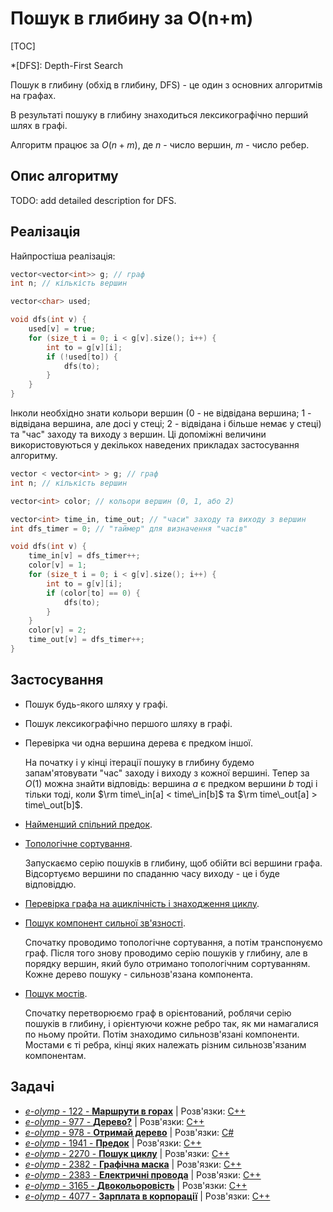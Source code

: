 # Пошук в глибину за O(n+m)

[TOC]

*[DFS]: Depth-First Search

Пошук в глибину (обхід в глибину, DFS) - це один з основних алгоритмів на
графах.

В результаті пошуку в глибину знаходиться лексикографічно перший шлях в графі.

Алгоритм працює за $O(n+m)$, де $n$ - число вершин, $m$ - число ребер.

## Опис алгоритму

TODO: add detailed description for DFS.

## Реалізація

Найпростіша реалізація:

<!--- dfs -->
``` cpp
vector<vector<int>> g; // граф
int n; // кількість вершин

vector<char> used;

void dfs(int v) {
    used[v] = true;
    for (size_t i = 0; i < g[v].size(); i++) {
        int to = g[v][i];
        if (!used[to]) {
            dfs(to);
        }
    }
}
```

Інколи необхідно знати кольори вершин (0 - не відвідана вершина; 1 - відвідана
вершина, але досі у стеці; 2 - відвідана і більше немає у стеці) та "час" заходу
та виходу з вершин. Ці допоміжні величини використовуються у декількох наведених
прикладах застосування алгоритму.

<!--- dfs_detailed -->
``` cpp
vector < vector<int> > g; // граф
int n; // кількість вершин

vector<int> color; // кольори вершин (0, 1, або 2)

vector<int> time_in, time_out; // "часи" заходу та виходу з вершин
int dfs_timer = 0; // "таймер" для визначення "часів"

void dfs(int v) {
    time_in[v] = dfs_timer++;
    color[v] = 1;
    for (size_t i = 0; i < g[v].size(); i++) {
        int to = g[v][i];
        if (color[to] == 0) {
            dfs(to);
        }
    }
    color[v] = 2;
    time_out[v] = dfs_timer++;
}
```

## Застосування

* Пошук будь-якого шляху у графі.

* Пошук лексикографічно першого шляху в графі.

* Перевірка чи одна вершина дерева є предком іншої.

    На початку і у кінці ітерації пошуку в глибину будемо запам'ятовувати "час"
    заходу і виходу з кожної вершині. Тепер за $O(1)$ можна знайти відповідь:
    вершина $a$ є предком вершини $b$ тоді і тільки тоді, коли $\rm time\_in[a]
    < time\_in[b]$ та $\rm time\_out[a] > time\_out[b]$.

* [Найменший спільний предок](../graphs/lca).

* [Топологічне сортування](../graphs/topological_sort).

    Запускаємо серію пошуків в глибину, щоб обійти всі вершини графа.
    Відсортуємо вершини по спаданню часу виходу - це і буде відповіддю.

* [Перевірка графа на ациклічність і знаходження
  циклу](../graphs/finding_cycle).

* [Пошук компонент сильної зв'язності](strong_connected_components).

    Спочатку проводимо топологічне сортування, а потім транспонуємо граф. Після
    того знову проводимо серію пошуків у глибину, але в порядку вершин, який
    було отримано топологічним сортуванням. Кожне дерево пошуку - сильнозв'язана
    компонента.

* [Пошук мостів](../graphs/bridge_searching).

    Спочатку перетворюємо граф в орієнтований, роблячи серію пошуків в глибину,
    і орієнтуючи кожне ребро так, як ми намагалися по ньому пройти. Потім
    знаходимо сильнозв'язані компоненти. Мостами є ті ребра, кінці яких належать
    різним сильнозв'язаним компонентам.

## Задачі

* [*e-olymp* - 122 - **Маршрути в
    горах**](https://www.e-olymp.com/uk/problems/122) | Розв'язки:
    [C++](https://github.com/memo735/e-olymp/blob/master/0000-0999/0122%20-%20Mountain%20routes%20-%20Горные%20маршруты%20-%20Dağlıq%20marşrutlar%20-%20Маршрути%20в%20горах.cpp)
* [*e-olymp* - 977 - **Дерево?**](https://www.e-olymp.com/uk/problems/977) |
    Розв'язки:
    [C++](https://github.com/memo735/e-olymp/blob/master/0000-0999/0977%20-%20Is%20it%20a%20Tree%3F%20-%20Дерево%3F.cpp)
* [*e-olymp* - 978 - **Отримай
    дерево**](https://www.e-olymp.com/uk/problems/978) | Розв'язки:
    [C#](https://github.com/memo735/e-olymp/blob/master/0000-0999/Problem0978_C%23)
* [*e-olymp* - 1941 - **Предок**](https://www.e-olymp.com/uk/problems/1941) |
    Розв'язки:
    [C++](https://github.com/memo735/e-olymp/blob/master/1000-1999/1941%20-%20Parent%20-%20Предок.cpp)
* [*e-olymp* - 2270 - **Пошук циклу**](https://www.e-olymp.com/uk/problems/2270)
    | Розв'язки:
    [C++](https://github.com/memo735/e-olymp/blob/master/2000-2999/2270%20-%20Find%20a%20cycle%20-%20Поиск%20цикла%20-%20Пошук%20циклу.cpp)
* [*e-olymp* - 2382 - **Графічна
    маска**](https://www.e-olymp.com/uk/problems/2382) | Розв'язки:
    [C++](https://github.com/memo735/e-olymp/blob/master/2000-2999/2382%20-%20Grafix%20Mask%20-%20Графическая%20маска%20-%20Графічна%20маска.cpp)
* [*e-olymp* - 2383 - **Електричні
    провода**](https://www.e-olymp.com/uk/problems/2383) | Розв'язки:
    [C++](https://github.com/memo735/e-olymp/blob/master/2000-2999/2383%20-%20Electrical%20Wires%20-%20Электрические%20провода%20-%20Електричні%20провода.cpp)
* [*e-olymp* - 3165 -
    **Двокольоровість**](https://www.e-olymp.com/uk/problems/3165) | Розв'язки:
    [C++](https://github.com/memo735/e-olymp/blob/master/3000-3999/3165%20-%20Bicoloring%20-%20Двухцветность%20-%20Двокольоровість.cpp)
* [*e-olymp* - 4077 - **Зарплата в
    корпорації**](https://www.e-olymp.com/uk/problems/4077) | Розв'язки:
    [C++](https://github.com/memo735/e-olymp/blob/master/4000-4999/4077%20-%20Corporation%20Salary%20-%20Зарплата%20в%20корпорации%20-%20Şirkətdəki%20əmək%20haqqı%20-%20Зарплата%20в%20корпорації.cpp)
